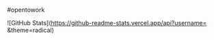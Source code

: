 #opentowork

![GitHub Stats](https://github-readme-stats.vercel.app/api?username= &theme=radical)




